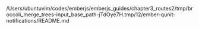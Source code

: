 /Users/ubuntuvim/codes/emberjs/emberjs_guides/chapter3_routes2/tmp/broccoli_merge_trees-input_base_path-jTdOye7H.tmp/12/ember-qunit-notifications/README.md